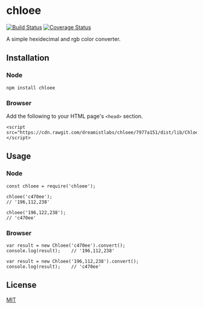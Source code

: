 # chloee
[![Build Status](https://travis-ci.org/heyitsjhu/chloee.svg?branch=master)](https://travis-ci.org/heyitsjhu/chloee)
[![Coverage Status](https://coveralls.io/repos/github/heyitsjhu/chloee/badge.svg?branch=master)](https://coveralls.io/github/heyitsjhu/chloee?branch=master)

A simple hexidecimal and rgb color converter.

## Installation

### Node

```
npm install chloee
```

### Browser
Add the following to your HTML page's `<head>` section.

```
<script src="https://cdn.rawgit.com/dreamistlabs/chloee/7977a151/dist/lib/Chloee.min.js"></script>
```

## Usage

### Node

```
const chloee = require('chloee');

chloee('c470ee');
// '196,112,238'

chloee('196,122,238');
// 'c470ee'
```

### Browser

```
var result = new Chloee('c470ee').convert();
console.log(result);    // '196,112,238'

var result = new Chloee('196,112,238').convert();
console.log(result);    // 'c470ee'
```

## License
[MIT](https://github.com/heyitsjhu/chloee/blob/master/LICENSE)

